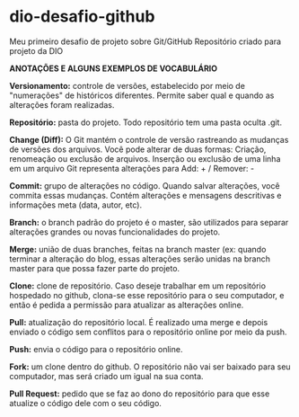 # dio-desafio-github
Meu primeiro desafio de projeto sobre Git/GitHub
Repositório criado para  projeto da DIO

**ANOTAÇÕES E ALGUNS EXEMPLOS DE VOCABULÁRIO**

**Versionamento:** controle de versões, estabelecido por meio de "numerações" de históricos diferentes. Permite saber qual e quando as alterações foram realizadas.

**Repositório:** pasta do projeto. Todo repositório tem uma pasta oculta .git. 

**Change (Diff):** O Git mantém o controle de versão rastreando as mudanças de versões dos arquivos. Você pode alterar de duas formas:
Criação, renomeação ou exclusão de arquivos.
Inserção ou exclusão de uma linha em um arquivo
Git representa alterações para Add: +    /   Remover:  -

**Commit:** grupo de alterações no código. Quando salvar alterações, você commita essas mudanças. Contém alterações e mensagens descritivas e informações meta (data, autor, etc).

**Branch:** o branch padrão do projeto é o master, são utilizados para separar alterações grandes ou novas funcionalidades do projeto.

**Merge:** união de duas branches, feitas na branch master (ex: quando terminar a alteração do blog, essas alterações serão unidas na branch master para que possa fazer parte do projeto.

**Clone:** clone de repositório. Caso deseje trabalhar em um repositório hospedado no github, clona-se esse repositório para o seu computador, e então é pedida a permissão para atualizar as alterações online.

**Pull:** atualização do repositório local. É realizado uma merge e depois enviado o código sem conflitos para o repositório online por meio da push.

**Push:** envia o código para o repositório online.

**Fork:** um clone dentro do github. O repositório não vai ser baixado para seu computador, mas será criado um igual na sua conta.

**Pull Request:** pedido que se faz ao dono do repositório para que esse atualize o código dele com o seu código.
